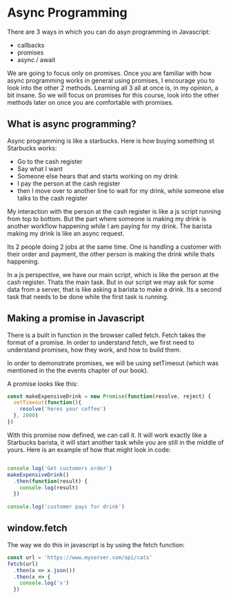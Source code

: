 # Async Programming

There are 3 ways in which you can do asyn programming in Javascript:
- callbacks
- promises
- async / await

We are going to focus only on promises. Once you are familiar with how async programming works in general using promises,
I encourage you to look into the other 2 methods. Learning all 3 all at once is, in my opinion, a bit insane. So we will 
focus on promises for this course, look into the other methods later on once you are comfortable with promises.

## What is async programming?
Async programming is like a starbucks. Here is how buying something st Starbucks works:
- Go to the cash register
- Say what I want
- Someone else hears that and starts working on my drink
- I pay the person at the cash register
- then I move over to another line to wait for my drink, while someone else talks to the cash register

My interaction with the person at the cash register is like a js script running from top to bottom. But the part
where someone is making my drink is another workflow happening while I am paying for my drink. The barista making
my drink is like an async request.

Its 2 people doing 2 jobs at the same time. One is handling a customer with their order and payment, the other person
is making the drink while thats happening.

In a js perspective, we have our main script, which is like the person at the cash register. Thats the main task. But
in our script we may ask for some data from a server, that is like asking a barista to make a drink. Its a second task
that needs to be done while the first task is running.



## Making a promise in Javascript
There is a built in function in the browser called fetch. Fetch takes the format of a promise. In order to understand fetch, we first need to understand promises, how they work, and how to build them.

In order to demonstrate promises, we will be using setTimeout (which was mentioned in the the events chapter of our book).

A promise looks like this:
```js
const makeExpensiveDrink = new Promise(function(resolve, reject) {
  setTimeout(function(){
    resolve('heres your coffee')
  }, 2000)
})
```

With this promise now defined, we can call it. It will work exactly like a Starbucks barista, it will start another task
while you are still in the middle of yours. Here is an example of how that might look in code:

```js

console.log('Get customers order')
makeExpensiveDrink()
  .then(function(result) {
    console.log(result)
  })
  
console.log('customer pays for drink')
```

## window.fetch
The way we do this in javascript is by using the fetch function:

```js
const url = 'https://www.myserver.com/api/cats'
fetch(url)
  .then(x => x.json())
  .then(x => {
    console.log('x')
  })
```

